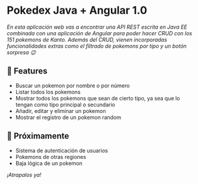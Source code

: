 # Pokedex Java + Angular 1.0
_En esta aplicación web vas a encontrar una API REST escrita en Java EE combinada con una aplicación de Angular para poder hacer CRUD con los 151 pokemons de Kanto. Además del CRUD, vienen incorporadas funcionalidades extras como el filtrado de pokemons por tipo y un botón sorpresa :wink:_

## :telescope: Features
* Buscar un pokemon por nombre o por número
* Listar todos los pokemons
* Mostrar todos los pokemons que sean de cierto tipo, ya sea que lo tengan como tipo principal o secundario
* Añadir, editar y eliminar un pokemon
* Mostrar el registro de un pokemon random

## 🚀 Próximamente
* Sistema de autenticación de usuarios
* Pokemons de otras regiones
* Baja lógica de un pokemon

*¡Atrapalos ya!*
